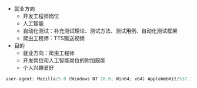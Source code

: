 

* 就业方向
  * 开发工程师岗位
  * 人工智能
  * 自动化测试：补充测试理论、测试方法、测试用例、自动化测试框架
  * 爬虫工程师：TTS赠送视频
* 目的
  * 就业方向：爬虫工程师
  * 开发岗位和人工智能岗位的附加既能
  * 个人兴趣爱好





```python
user-agent: Mozilla/5.0 (Windows NT 10.0; Win64; x64) AppleWebKit/537.36 (KHTML, like Gecko) Chrome/111.0.0.0 Safari/537.36
```









































